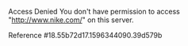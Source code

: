 Access Denied You don't have permission to access "http://www.nike.com/" on this server.

Reference #18.55b72d17.1596344090.39d579b
